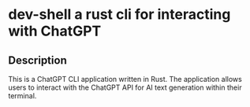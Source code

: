 # dev-shell a rust cli for interacting with ChatGPT

## Description

This is a ChatGPT CLI application written in Rust. The application allows users to interact with the ChatGPT API for AI text generation within their terminal.


